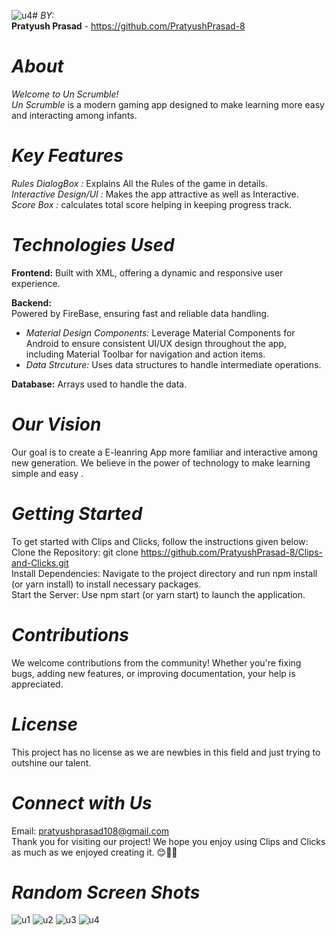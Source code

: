 ![u4](https://github.com/PratyushPrasad-8/UnScarmble_Game/assets/154315809/9f6c699e-d164-4afc-bcd1-53ca55057a0c)# *BY:*  
**Pratyush Prasad** - https://github.com/PratyushPrasad-8  

# *About*  
_Welcome to Un Scrumble!_  
_Un Scrumble_ is a modern gaming app designed to make learning more easy and interacting among infants.

# *Key Features*  
*Rules DialogBox :* Explains All the Rules of the game in details.  
*Interactive Design/UI :* Makes the app attractive as well as Interactive.  
*Score Box :* calculates total score helping in keeping progress track.  

# *Technologies Used*  
**Frontend:** Built with XML, offering a dynamic and responsive user experience.


**Backend:**  
Powered by FireBase, ensuring fast and reliable data handling.  
- *Material Design Components:* Leverage Material Components for Android to ensure consistent UI/UX design throughout the app, including Material Toolbar for navigation and action items.
- *Data Strcuture:* Uses data structures to handle intermediate operations.

  
**Database:** Arrays used to handle the data.

# *Our Vision* 
Our goal is to create a E-leanring App more familiar and interactive among new generation. We believe in the power of technology to make learning simple and easy .

# *Getting Started*  
To get started with Clips and Clicks, follow the instructions given below:  
Clone the Repository: git clone https://github.com/PratyushPrasad-8/Clips-and-Clicks.git  
Install Dependencies: Navigate to the project directory and run npm install (or yarn install) to install necessary packages.  
Start the Server: Use npm start (or yarn start) to launch the application.


# *Contributions*  
We welcome contributions from the community! Whether you're fixing bugs, adding new features, or improving documentation, your help is appreciated.

# *License*  
This project has no license as we are newbies in this field and just trying to outshine our talent.

# *Connect with Us*  
Email: pratyushprasad108@gmail.com  
Thank you for visiting our project! We hope you enjoy using Clips and Clicks as much as we enjoyed creating it.
😊🫰🔆

# *Random Screen Shots*
![u1](https://github.com/PratyushPrasad-8/UnScarmble_Game/assets/154315809/18063f89-ba71-4553-b3a9-0a048742a235)
![u2](https://github.com/PratyushPrasad-8/UnScarmble_Game/assets/154315809/f44f5695-ea92-428e-8777-4000cb72e4fd)
![u3](https://github.com/PratyushPrasad-8/UnScarmble_Game/assets/154315809/0757872c-a9ac-4526-a56d-52e59efec5ae)
![u4](https://github.com/PratyushPrasad-8/UnScarmble_Game/assets/154315809/01158c96-2eec-49da-b322-20193be7b89a)











